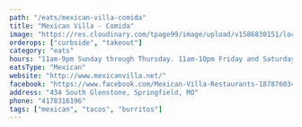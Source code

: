 ```yaml
---
path: "/eats/mexican-villa-comida"
title: "Mexican Villa - Comida"
image: "https://res.cloudinary.com/tpage99/image/upload/v1586830151/local417eats/local417eatslogo.png"
orderops: ["curbside", "takeout"]
category: "eats"
hours: "11am-9pm Sunday through Thursday. 11am-10pm Friday and Saturday"
eatsType: "Mexican"
website: "http://www.mexicanvilla.net/"
facebook: "https://www.facebook.com/Mexican-Villa-Restaurants-187876034583427"
address: "434 South Glenstone, Springfield, MO"
phone: "4178316196"
tags: ["mexican", "tacos", "burritos"]
---
```

